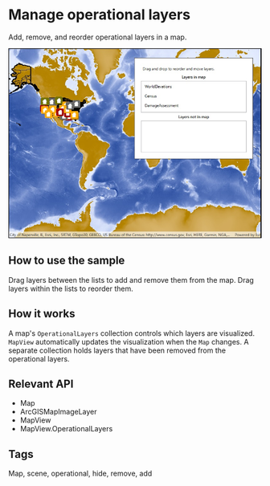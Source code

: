 ﻿# Manage operational layers

Add, remove, and reorder operational layers in a map.

![Manage Operational Layers App](ManageOperationalLayers.jpg)

## How to use the sample

Drag layers between the lists to add and remove them from the map. Drag layers within the lists to reorder them.

## How it works

A map's `OperationalLayers` collection controls which layers are visualized. `MapView` automatically updates the visualization when the `Map` changes. A separate collection holds layers that have been removed from the operational layers. 

## Relevant API

* Map
* ArcGISMapImageLayer
* MapView
* MapView.OperationalLayers

## Tags

Map, scene, operational, hide, remove, add
